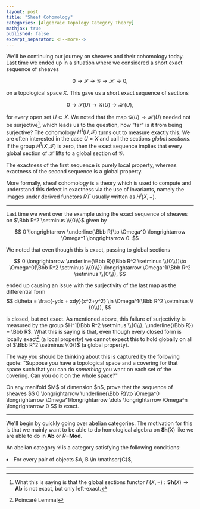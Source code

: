 ```yaml
---
layout: post
title: "Sheaf Cohomology"
categories: [Algebraic Topology Category Theory]
mathjax: true
published: false
excerpt_separator: <!--more-->
---
```


We'll be continuing our journey on sheaves and their cohomology today. Last time we ended up in a situation where we considered a short exact sequence of sheaves 

$$
0 \longrightarrow \mathcal{F} \longrightarrow \mathcal{G} \longrightarrow \mathcal{H} \longrightarrow 0,
$$ 

on a topological space $X$. This gave us a short exact sequence of sections

$$
0 \longrightarrow \mathcal{F}(U) \longrightarrow \mathcal{G}(U) \longrightarrow \mathcal{H}(U),
$$

for every open set $U \subset X$. We noted that the map $\mathcal{G}(U) \longrightarrow \mathcal{H}(U)$ needed not be surjective[^1], which leads us to the question, how "far" is it from being surjective? The cohomology $H^1(U, \mathcal{F})$ turns out to measure exactly this. We are often interested in the case $U  =X$ and call the sections _global sections_. If the group $H^1(X, \mathcal{F})$ is zero, then the exact sequence implies that every global section of $\mathcal{H}$ lifts to a global section of $\mathcal{G}$.

The exactness of the first sequence is purely local property, whereas exactness of the second sequence is a global property.

More formally, sheaf cohomology is a theory which is used to compute and understand this defect in exactness via the use of invariants, namely the images under derived functors $R^i\Gamma$ usually written as $H^i(X,-)$.

---

Last time we went over the example using the exact sequence of sheaves on $\Bbb R^2 \setminus \\{0\\}$ given by

$$
0 \longrightarrow \underline{\Bbb R}\to \Omega^0 \longrightarrow \Omega^1 \longrightarrow 0. 
$$

We noted that even though this is exact, passing to global sections

$$
0 \longrightarrow \underline{\Bbb R}(\Bbb R^2 \setminus \\{0\\})\to \Omega^0(\Bbb R^2 \setminus \\{0\\}) \longrightarrow \Omega^1(\Bbb R^2 \setminus \\{0\\}),
$$

ended up causing an issue with the surjectivity of the last map as the differential form 
$$
d\theta = \frac{-ydx + xdy}{x^2+y^2} \in \Omega^1(\Bbb R^2 \setminus \\{0\\}),
$$

is closed, but not exact. As mentioned above, this failure of surjectivity is measured by the group $H^1(\Bbb R^2 \setminus \\{0\\}, \underline{\Bbb R}) = \Bbb R$. What this is saying is that, even though every closed form is locally exact[^2] (a local property) we cannot expect this to hold globally on all of $\Bbb R^2 \setminus \{0\}$ (a global property).

The way you should be thinking about this is captured by the following quote: "Suppose you have a topological space and a covering for that space such that you can do _something_ you want on each set of the covering. Can you do it on the whole space?"

<div class="exercise">
On any manifold $M$ of dimension $n$, prove that the sequence of sheaves
$$
0 \longrightarrow \underline{\Bbb R}\to \Omega^0 \longrightarrow \Omega^1\longrightarrow \dots \longrightarrow \Omega^n \longrightarrow 0
$$
is exact. 
</div>

---
We'll begin by quickly going over abelian categories. The motivation for this is that we mainly want to be able to do homological algebra on $\mathbf{Sh}(X)$ like we are able to do in $\mathbf{Ab}$ or $R\mathbf{-Mod}$.

An abelian category $\mathscr{C}$ is  a category satisfying the following conditions:

<li>
For every pair of objects $A, B \in \mathscr{C}$, 
</li>

---

[^1]: What this is saying is that the global sections functor $\Gamma(X,-) : \mathbf{Sh}(X) \to \mathbf{Ab}$ is not exact, but only left-exact.

[^2]: Poincaré Lemma!
